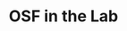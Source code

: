 ---
title: OSF in the Lab 
category: workshops 
tag:
- OSF
- news
excerpt: This webinar will focus on how to use the Open Science Framework (OSF https://osf.io) to tie together and organize multiple projects. We will look at example structures appropriate for organizing classroom projects, a line of research, or a whole lab's activity. We will discuss the OSF's capabilities for using projects as templates, linking projects, and forking projects as well as some considerations for using each of those capabilities when designing a structure for your own project.n
link: https://zoom.us/webinar/register/WN_VFhvapmbRty1cTI0FtOffA?utm_source=Open+Science+Framework+General&utm_campaign=513d67812d-Webinars-for-Sept-Oct-2017&utm_medium=email&utm_term=0_c5fabe3548-513d67812d-321263253
--- 